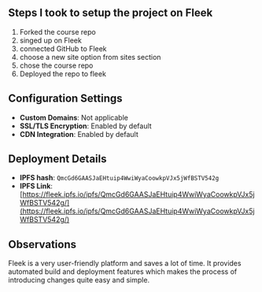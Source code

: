 ## Steps I took to setup the project on Fleek
1. Forked the course repo
2. singed up on Fleek
3. connected GitHub to Fleek
4. choose a new site option from sites section
5. chose the course repo
6. Deployed the repo to fleek

## Configuration Settings

- **Custom Domains**: Not applicable
- **SSL/TLS Encryption**: Enabled by default
- **CDN Integration**: Enabled by default

## Deployment Details

- **IPFS hash**: `QmcGd6GAASJaEHtuip4WwiWyaCoowkpVJx5jWfBSTV542g`
- **IPFS Link**: [https://fleek.ipfs.io/ipfs/QmcGd6GAASJaEHtuip4WwiWyaCoowkpVJx5jWfBSTV542g/](https://fleek.ipfs.io/ipfs/QmcGd6GAASJaEHtuip4WwiWyaCoowkpVJx5jWfBSTV542g/)

## Observations
Fleek is a very user-friendly platform and saves a lot of time. It provides automated build and deployment features which makes the process of introducing changes quite easy and simple.